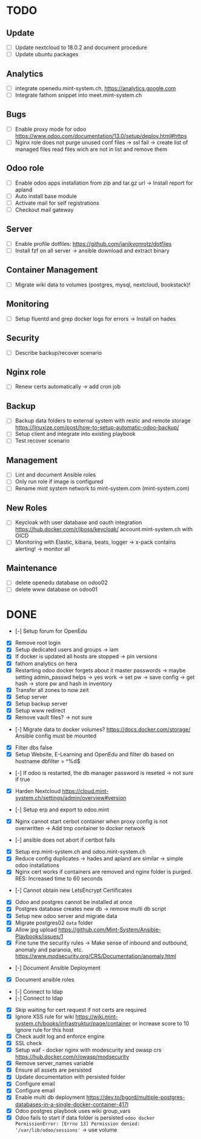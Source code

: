 # TODO

## Update

- [ ] Update nextcloud to 18.0.2 and document procedure
- [ ] Update ubuntu packages

## Analytics

- [ ] integrate openedu.mint-system.ch, https://analytics.google.com
- [ ] Integrate fathom snippet into meet.mint-system.ch

## Bugs

- [ ] Enable proxy mode for odoo https://www.odoo.com/documentation/13.0/setup/deploy.html#https
- [ ] Nginx role does not purge unused conf files -> ssl fail -> create list of managed files read files wich are not in list and remove them 

## Odoo role

- [ ] Enable odoo apps installation from zip and tar.gz url -> Install report for apland
- [ ] Auto install base module
- [ ] Activate mail for self registrations
- [ ] Checkout mail gateway

## Server

- [ ] Enable profile dotfiles: https://github.com/janikvonrotz/dotfiles
- [ ] Install fzf on all server -> ansible download and extract binary

## Container Management

- [ ] Migrate wiki data to volumes (postgres, mysql, nextcloud, bookstack)!

## Monitoring

- [ ] Setup fluentd and grep docker logs for errors -> Install on hades

## Security

- [ ] Describe backup/recover scenario

## Nginx role

- [ ] Renew certs automatically -> add cron job

## Backup

- [ ] Backup data folders to external system with restic and remote storage https://linuxize.com/post/how-to-setup-automatic-odoo-backup/
- [ ] Setup client and integrate into existing playbook
- [ ] Test recover scenario

## Management

- [ ] Lint and document Ansible roles
- [ ] Only run role if image is configured
- [ ] Rename mint system network to mint-system.com (mint-system.com)

## New Roles

- [ ] Keycloak with user database and oauth integration https://hub.docker.com/r/jboss/keycloak/ account.mint-system.ch with OICD
- [ ] Monitoring with Elastic, kibana, beats, logger -> x-pack contains alerting! -> monitor all 

## Maintenance

- [ ] delete openedu database on odoo02
- [ ] delete www database on odoo01

# DONE

- [-] Setup forum for OpenEdu
- [x] Remove root login
- [x] Setup dedicated users and groups -> iam
- [x] If docker is updated all hosts are stopped -> pin versions
- [x] fathom analytics on hera
- [x] Restarting odoo docker forgets about it master passwords -> maybe setting admin_passwd helps -> yes work -> set pw -> save config -> get hash -> store pw and hash in inventory
- [x] Transfer all zones to now zeit
- [x] Setup server
- [x] Setup backup server
- [x] Setup www redirect
- [x] Remove vault files? -> not sure
- [-] Migrate data to docker volumes? https://docs.docker.com/storage/ Ansible config must be mounted
- [x] Filter dbs false
- [x] Setup Website, E-Learning and OpenEdu and filter db based on hostname dbfilter = ^%d$
- [-] If odoo is restarted, the db manager password is reseted -> not sure if true
- [x] Harden Nextcloud https://cloud.mint-system.ch/settings/admin/overview#version
- [-] Setup erp and export to odoo.mint
- [x] Nginx cannot start cerbot container when proxy config is not overwritten -> Add tmp container to docker network
- [-] ansible does not abort if certbot fails
- [x] Setup erp.mint-system.ch and odoo.mint-system.ch
- [x] Reduce config duplicates -> hades and apland are similar -> simple odoo installations
- [x] Nginx cert works if containers are removed and nginx folder is purged. RES: Increased time to 60 seconds
- [-] Cannot obtain new LetsEncrypt Certificates
- [x] Odoo and postgres cannot be installed at once
- [x] Postgres database creates new db -> remove multi db script
- [x] Setup new odoo server and migrate data
- [x] Migrate postgres02 `data` folder
- [x] Allow jpg upload https://github.com/Mint-System/Ansible-Playbooks/issues/1
- [x] Fine tune the security rules -> Make sense of inbound and outbound, anomaly and paranoia, etc. https://www.modsecurity.org/CRS/Documentation/anomaly.html
- [-] Document Ansible Deployment
- [x] Document ansible roles
- [-] Connect to ldap
- [-] Connect to ldap
- [x] Skip waiting for cert request if not certs are required
- [x] Ignore XSS rule for wiki
      https://wiki.mint-system.ch/books/infrastruktur/page/container
      or increase score to 10
      Ignore rule for this host
- [x] Check audit log and enforce engine
- [x] SSL check
- [x] Setup waf - docker nginx with modescurity and owasp crs https://hub.docker.com/r/owasp/modsecurity
- [x] Remove server_names variable
- [x] Ensure all assets are persisted
- [x] Update documentation with persisted folder
- [x] Configure email
- [x] Configure email
- [x] Enable multi db deployment https://dev.to/bgord/multiple-postgres-databases-in-a-single-docker-container-417l
- [x] Odoo postgres playbook uses wiki group_vars
- [x] Odoo fails to start if data folder is persisted `odoo docker PermissionError: [Errno 13] Permission denied: '/var/lib/odoo/sessions'` -> use volume